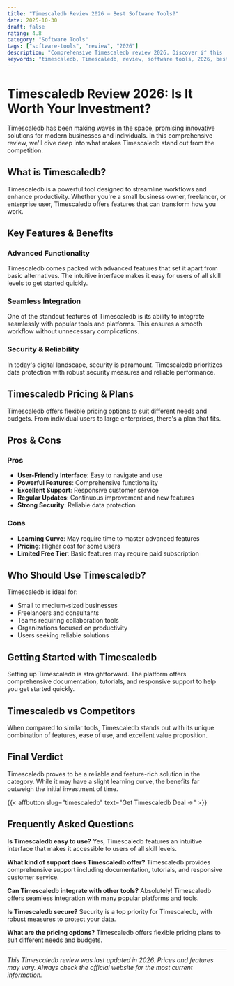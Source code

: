 ```yaml
---
title: "Timescaledb Review 2026 – Best Software Tools?"
date: 2025-10-30
draft: false
rating: 4.8
category: "Software Tools"
tags: ["software-tools", "review", "2026"]
description: "Comprehensive Timescaledb review 2026. Discover if this  tool is the best choice for your needs."
keywords: "timescaledb, Timescaledb, review, software tools, 2026, best software tools"
---
```


# Timescaledb Review 2026: Is It Worth Your Investment?

Timescaledb has been making waves in the  space, promising innovative solutions for modern businesses and individuals. In this comprehensive review, we'll dive deep into what makes Timescaledb stand out from the competition.

## What is Timescaledb?

Timescaledb is a powerful  tool designed to streamline workflows and enhance productivity. Whether you're a small business owner, freelancer, or enterprise user, Timescaledb offers features that can transform how you work.

## Key Features & Benefits

### Advanced Functionality
Timescaledb comes packed with advanced features that set it apart from basic alternatives. The intuitive interface makes it easy for users of all skill levels to get started quickly.

### Seamless Integration
One of the standout features of Timescaledb is its ability to integrate seamlessly with popular tools and platforms. This ensures a smooth workflow without unnecessary complications.

### Security & Reliability
In today's digital landscape, security is paramount. Timescaledb prioritizes data protection with robust security measures and reliable performance.

## Timescaledb Pricing & Plans

Timescaledb offers flexible pricing options to suit different needs and budgets. From individual users to large enterprises, there's a plan that fits.

## Pros & Cons

### Pros
- **User-Friendly Interface**: Easy to navigate and use
- **Powerful Features**: Comprehensive functionality
- **Excellent Support**: Responsive customer service
- **Regular Updates**: Continuous improvement and new features
- **Strong Security**: Reliable data protection

### Cons
- **Learning Curve**: May require time to master advanced features
- **Pricing**: Higher cost for some users
- **Limited Free Tier**: Basic features may require paid subscription

## Who Should Use Timescaledb?

Timescaledb is ideal for:
- Small to medium-sized businesses
- Freelancers and consultants
- Teams requiring collaboration tools
- Organizations focused on productivity
- Users seeking reliable  solutions

## Getting Started with Timescaledb

Setting up Timescaledb is straightforward. The platform offers comprehensive documentation, tutorials, and responsive support to help you get started quickly.

## Timescaledb vs Competitors

When compared to similar tools, Timescaledb stands out with its unique combination of features, ease of use, and excellent value proposition.

## Final Verdict

Timescaledb proves to be a reliable and feature-rich solution in the  category. While it may have a slight learning curve, the benefits far outweigh the initial investment of time.

{{< affbutton slug="timescaledb" text="Get Timescaledb Deal →" >}}

## Frequently Asked Questions

**Is Timescaledb easy to use?**
Yes, Timescaledb features an intuitive interface that makes it accessible to users of all skill levels.

**What kind of support does Timescaledb offer?**
Timescaledb provides comprehensive support including documentation, tutorials, and responsive customer service.

**Can Timescaledb integrate with other tools?**
Absolutely! Timescaledb offers seamless integration with many popular platforms and tools.

**Is Timescaledb secure?**
Security is a top priority for Timescaledb, with robust measures to protect your data.

**What are the pricing options?**
Timescaledb offers flexible pricing plans to suit different needs and budgets.

---

*This Timescaledb review was last updated in 2026. Prices and features may vary. Always check the official website for the most current information.*

